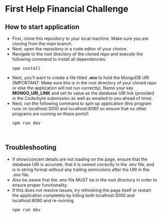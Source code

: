 # First Help Financial Challenge

<div>
    <h2>How to start application</h2>
    <ul>
        <li>
        First, clone this repository to your local machine. Make sure you are cloning from the main branch. 
        </li>
        <li>
        Next, open the repository in a code editor of your choice. 
        </li>
        <li>
        Navigate to the root directory of the cloned repo and execute the following command to install all dependencies: 
        <pre>npm install</pre>
        </li>
        <li>
        Next, you'll want to create a file titled <b>.env</b> to hold the MongoDB URI (IMPORTANT: Make sure this is in the root directory of your cloned repo or else the application will not run correctly). Name your key <b>MONGO_URI_LINK</b> and set its value as the database URI link (provided in the Coderbyte submission as well as emailed to you ahead of time).
        </li>
        <li>
        Next, run the following command to spin up application (this program runs on localhost:3000 and localhost:8080 so ensure that no other programs are running on these ports!)
        <pre>npm run dev</pre>
        </li>
    </ul>
<br>
    <h2>Troubleshooting</h2>
    <ul>
         <li>If show/concert details are not loading on the page, ensure that the database URI is accurate, that it is named correctly in the .env file, and is in string format without any trailing semicolons after the URI in the .env file. </li> 
        <li>Also be aware that the .env file MUST be in the root directory in order to ensure proper functionality. </li>
         <li>If this does not resolve issues, try refreshing the page itself or restart the application completely by killing both localhost:3000 and localhost:8080 and re-running 
         <pre>npm run dev</pre>
         </li>
    </ul>
    </p>
    </div>
